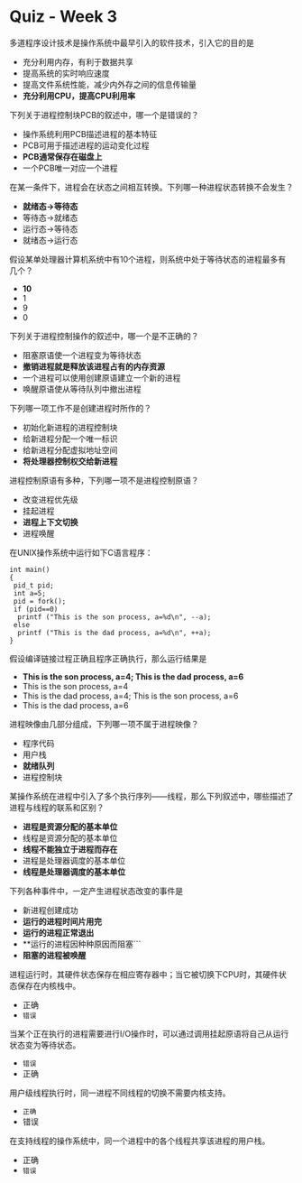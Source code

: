 Quiz - Week 3
================================================== 
多道程序设计技术是操作系统中最早引入的软件技术，引入它的目的是
* 充分利用内存，有利于数据共享
* 提高系统的实时响应速度
* 提高文件系统性能，减少内外存之间的信息传输量
* **充分利用CPU，提高CPU利用率**


下列关于进程控制块PCB的叙述中，哪一个是错误的？
* 操作系统利用PCB描述进程的基本特征
* PCB可用于描述进程的运动变化过程
* **PCB通常保存在磁盘上**
* 一个PCB唯一对应一个进程


在某一条件下，进程会在状态之间相互转换。下列哪一种进程状态转换不会发生？
* **就绪态→等待态**
* 等待态→就绪态
* 运行态→等待态
* 就绪态→运行态


假设某单处理器计算机系统中有10个进程，则系统中处于等待状态的进程最多有几个？
* **10**
* 1
* 9
* 0


下列关于进程控制操作的叙述中，哪一个是不正确的？
* 阻塞原语使一个进程变为等待状态
* **撤销进程就是释放该进程占有的内存资源**
* 一个进程可以使用创建原语建立一个新的进程
* 唤醒原语使从等待队列中撤出进程


下列哪一项工作不是创建进程时所作的？
* 初始化新进程的进程控制块
* 给新进程分配一个唯一标识
* 给新进程分配虚拟地址空间
* **将处理器控制权交给新进程**


进程控制原语有多种，下列哪一项不是进程控制原语？
* 改变进程优先级
* 挂起进程
* **进程上下文切换**
* 进程唤醒


在UNIX操作系统中运行如下C语言程序：
```
int main()
{
 pid_t pid;
 int a=5;
 pid = fork();
 if (pid==0)
  printf ("This is the son process, a=%d\n", --a);
 else
  printf ("This is the dad process, a=%d\n", ++a);
}
```
假设编译链接过程正确且程序正确执行，那么运行结果是
* **This is the son process, a=4; This is the dad process, a=6**
* This is the son process, a=4
* This is the dad process, a=4; This is the son process, a=6
* This is the dad process, a=6


进程映像由几部分组成，下列哪一项不属于进程映像？
* 程序代码
* 用户栈
* **就绪队列**
* 进程控制块



某操作系统在进程中引入了多个执行序列——线程，那么下列叙述中，哪些描述了进程与线程的联系和区别？
* **进程是资源分配的基本单位**
* 线程是资源分配的基本单位
* **线程不能独立于进程而存在**
* 进程是处理器调度的基本单位
* **线程是处理器调度的基本单位**


下列各种事件中，一定产生进程状态改变的事件是
* 新进程创建成功
* **运行的进程时间片用完**
* **运行的进程正常退出**
* **运行的进程因种种原因而阻塞```
* **阻塞的进程被唤醒**


进程运行时，其硬件状态保存在相应寄存器中；当它被切换下CPU时，其硬件状态保存在内核栈中。
* 正确
* ```错误```


当某个正在执行的进程需要进行I/O操作时，可以通过调用挂起原语将自己从运行状态变为等待状态。
* ```错误```
* 正确


用户级线程执行时，同一进程不同线程的切换不需要内核支持。
* ```正确```
* 错误


在支持线程的操作系统中，同一个进程中的各个线程共享该进程的用户栈。
* 正确
* ```错误```

